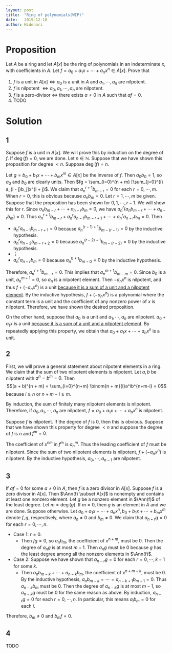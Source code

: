 ```yaml
---
layout: post
title:  "Ring of polynomials(WIP)"
date:   2019-12-18
author: Hidenori
---
```


# Proposition
Let $A$ be a ring and let $A[x]$ be the ring of polynomials in an indeterminate $x$, with coefficients in $A$.
Let $f = a_0 + a_1x + \cdots + a_nx^n \in A[x]$.
Prove that

1. $f$ is a unit in $A[x] \iff a_0$ is a unit in $A$ and $a_1, \cdots, a_n$ are nilpotent.
1. $f$ is nilpotent $\iff a_0, a_1, \cdots, a_n$ are nilpotent.
1. $f$ is a zero-divisor $\iff$ there exists $a \ne 0$ in $A$ such that $af = 0$.
1. TODO

# Solution
## 1
Suppose $f$ is a unit in $A[x]$.
We will prove this by induction on the degree of $f$.
If $\deg(f) = 0$, we are done.
Let $n \in \mathbb{N}$.
Suppose that we have shown this proposition for degree $< n$.
Suppose $\deg(f) = n$.

Let $g = b_0 + b_1x + \cdots + b_mx^m \in A[x]$ be the inverse of $f$.
Then $a_0b_0 = 1$, so $a_0$ and $b_0$ are clearly units.
Then $fg = \sum_{i=0}^{n + m} [\sum_{j=0}^{i} a_{i - j}b_j]x^{i + j}$.
We claim that $a_{n}^{r + 1}b_{m - r} = 0$ for each $r = 0, \cdots, m$.
When $r = 0$, this is obvious because $a_nb_m = 0$.
Let $r = 1, \cdots, m$ be given.
Suppose that the proposition has been shown for $0, 1, \cdots, r - 1$.
We will show this for $r$.
Since $a_nb_{m - r} + \cdots + a_{n - r}b_m = 0$, we have $a_n^r(a_nb_{m - r} + \cdots + a_{n - r}b_m) = 0$.
Thus $a_n^{r + 1}b_{m - r} + a_n^ra_{n - 1}b_{m - r + 1} + \cdots + a_n^ra_{n - r}b_m = 0$.
Then
* $a_n^ra_{n - 1}b_{m - r + 1} = 0$ because $a_n^{(r - 1) + 1}b_{m - (r - 1)} = 0$ by the inductive hypothesis.
* $a_n^ra_{n - 2}b_{m - r + 2} = 0$ because $a_n^{(r - 2) + 1}b_{m - (r - 2)} = 0$ by the inductive hypothesis.
* $\vdots$
* $a_n^ra_{n - r}b_m = 0$ because $a_n^{0 + 1}b_{m - 0} = 0$ by the inductive hypothesis.

Therefore, $a_n^{r + 1}b_{m - r} = 0$.
This implies that $a_n^{m + 1}b_{m - m} = 0$.
Since $b_0$ is a unit, $a_n^{m + 1} = 0$, so $a_n$ is a nilpotent element.
Then $-a_nx^n$ is nilpotent, and thus $f + (-a_nx^n)$ is a unit [because it is a sum of a unit and a nilpotent element](/2019/11/22/nilpotent-ex-1-1.html).
By the inductive hypothesis, $f + (-a_nx^n)$ is a polynomial where the constant term is a unit and the coefficient of any nonzero power of $x$ is nilpotent.
Therefore, we have shown the desired proposition.

On the other hand, suppose that $a_0$ is a unit and $a_1, \cdots, a_n$ are nilpotent.
$a_0 + a_1x$ is a unit [because it is a sum of a unit and a nilpotent element](/2019/11/22/nilpotent-ex-1-1.html).
By repeatedly applying this property, we obtain that $a_0 + a_1x + \cdots + a_nx^n$ is a unit.

## 2
First, we will prove a general statement about nilpotent elements in a ring.
We claim that the sum of two nilpotent elements is nilpotent.
Let $a, b$ be nilpotent with $a^n = b^m = 0$.
Then $$(a + b)^{n + m} = \sum_{i=0}^{n+m} \binom{n + m}{i}a^ib^{n+m-i} = 0$$ because $i \geq n$ or $n + m - i \geq m$.

By induction, the sum of finitely many nilpotent elements is nilpotent.
Therefore, if $a_0, a_1, \cdots, a_n$ are nilpotent, $f = a_0 + a_1x + \cdots + a_nx^n$ is nilpotent.

Suppose $f$ is nilpotent.
If the degree of $f$ is 0, then this is obvious.
Suppose that we have shown this property for degree $< n$ and suppose the degree of $f$ is $n$ and $f^m = 0$.

The coefficient of $x^{nm}$ in $f^m$ is $a_n^m$.
Thus the leading coefficient of $f$ must be nilpotent.
Since the sum of two nilpotent elements is nilpotent, $f + (-a_nx^n)$ is nilpotent.
By the inductive hypothesis, $a_0, \cdots, a_{n - 1}$ are nilpotent.

## 3
If $af = 0$ for some $a \ne 0$ in $A$, then $f$ is a zero divisor in $A[x]$.
Suppose $f$ is a zero divisor in $A[x]$.
Then $\Ann(f) \subset A[x]$ is nonempty and contains at least one nonzero element.
Let $g$ be a nonzero element in $\Ann(f)$ of the least degree.
Let $m = \deg(g)$.
If $m = 0$, then $g$ is an element in $A$ and we are done.
Suppose otherwise.
Let $a_0 + a_1x + \cdots + a_nx^n, b_0 + b_1x + \cdots + b_mx^m$ denote $f, g$, respectively, where $a_n \ne 0$ and $b_m \ne 0$.
We claim that $a_{n - r}g = 0$ for each $r = 0, \cdots, n$.
* Case 1: $r = 0$.
  * Then $fg = 0$, so $a_nb_m$, the coefficient of $x^{n + m}$, must be 0.
    Then the degree of $a_ng$ is at most $m - 1$.
    Then $a_ng$ must be 0 because $g$ has the least degree among all the nonzero elements in $\Ann(f)$.
* Case 2: Suppose we have shown that $a_{n - r}g = 0$ for each $r = 0, \cdots, k - 1$ for some $k$.
  * Then $a_nb_{m - k} + \cdots + a_{n - k}b_m$, the coefficient of $x^{n + m - k}$, must be 0.
    By the inductive hypothesis, $a_nb_{m - k} = \cdots = a_{n - k + 1}b_{m + 1} = 0$.
    Thus $a_{n - k}b_m$ must be 0.
    Then the degree of $a_{n - k}g$ is at most $m - 1$, so $a_{n - k}g$ must be 0 for the same reason as above.
By induction, $a_{n - r}g = 0$ for each $r = 0, \cdots, n$.
In particular, this means $a_ib_m = 0$ for each $i$.

Therefore, $b_m \ne 0$ and $b_mf = 0$.

## 4
TODO
